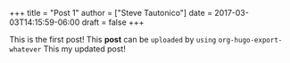 +++
title = "Post 1"
author = ["Steve Tautonico"]
date = 2017-03-03T14:15:59-06:00
draft = false
+++

This is the first post! This **post** can be `uploaded` by `using` `org-hugo-export-whatever`
This my updated post!
